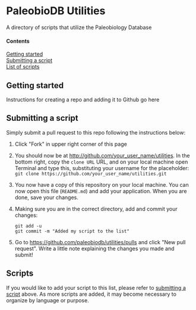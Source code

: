 PaleobioDB Utilities
=========

A directory of scripts that utilize the Paleobiology Database

#### Contents
[Getting started](#intro)  
[Submitting a script](#submissions)  
[List of scripts](#scripts)  


<a name="intro"></a>
## Getting started
Instructions for creating a repo and adding it to Github go here

<a name="submissions"></a>
## Submitting a script
Simply submit a pull request to this repo following the instructions below:

1. Click "Fork" in upper right corner of this page
2. You should now be at http://github.com/your_user_name/utilities. In the bottom right, copy the ````clone URL```` URL, and on your local machine open Terminal and type this, substituting your username for the placeholder:  ````git clone https://github.com/your_user_name/utilities.git````
3. You now have a copy of this repository on your local machine. You can now open this file (````README.md````) and add your application. When you are done, save your changes.
4. Making sure you are in the correct directory, add and commit your changes:

	````
	git add -u
	git commit -m "Added my script to the list"
	````
5. Go to https://github.com/paleobiodb/utilities/pulls and click "New pull request". Write a little note explaining the changes you made and submit!


<a name="scripts"></a>
## Scripts
If you would like to add your script to this list, please refer to [submitting a script](#submissions) above. As more scripts are added, it may become necessary to organize by language or purpose.


